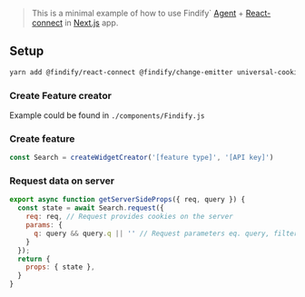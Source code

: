 > This is a minimal example of how to use Findify` [Agent](https://github.com/findify/findify-js/tree/develop/packages/agent) + [React-connect](https://github.com/findify/findify-js/tree/develop/packages/react-connect) in [Next.js](https://nextjs.org/learn) app.

## Setup
```bash
yarn add @findify/react-connect @findify/change-emitter universal-cookie
```

### Create Feature creator
Example could be found in `./components/Findify.js`

### Create feature
```javascript
const Search = createWidgetCreator('[feature type]', '[API key]')
```
### Request data on server
```javascript
export async function getServerSideProps({ req, query }) {
  const state = await Search.request({
    req: req, // Request provides cookies on the server
    params: {
      q: query && query.q || '' // Request parameters eq. query, filters, rules
    }
  });
  return {
    props: { state },
  }
}

```

